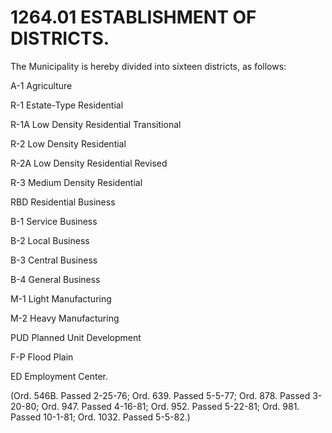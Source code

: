 1264.01 ESTABLISHMENT OF DISTRICTS.
===================================

The Municipality is hereby divided into sixteen districts, as follows:

A-1 Agriculture

R-1 Estate-Type Residential

R-1A Low Density Residential Transitional

R-2 Low Density Residential

R-2A Low Density Residential Revised

R-3 Medium Density Residential

RBD Residential Business

B-1 Service Business

B-2 Local Business

B-3 Central Business

B-4 General Business

M-1 Light Manufacturing

M-2 Heavy Manufacturing

PUD Planned Unit Development

F-P Flood Plain

ED Employment Center.

(Ord. 546B. Passed 2-25-76; Ord. 639. Passed 5-5-77; Ord. 878. Passed
3-20-80; Ord. 947. Passed 4-16-81; Ord. 952. Passed 5-22-81; Ord. 981.
Passed 10-1-81; Ord. 1032. Passed 5-5-82.)

